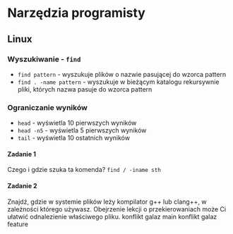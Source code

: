 # Narzędzia programisty

## Linux

### Wyszukiwanie - `find`

* `find pattern` - wyszukuje plików o nazwie pasującej do wzorca pattern
* `find . -name pattern` - wyszukuje w bieżącym katalogu rekursywnie pliki, których nazwa pasuje do wzorca pattern

### Ograniczanie wyników

* `head` - wyświetla 10 pierwszych wyników
* `head -n5` - wyświetla 5 pierwszych wyników
* `tail` - wyświetla 10 ostatnich wyników

#### Zadanie 1

Czego i gdzie szuka ta komenda?
`find / -iname sth`

#### Zadanie 2

Znajdź, gdzie w systemie plików leży kompilator g++ lub clang++, w zależności którego używasz.
Obejrzenie lekcji o przekierowaniach może Ci ułatwić odnalezienie właściwego pliku.
konflikt galaz main
konflikt galaz feature
